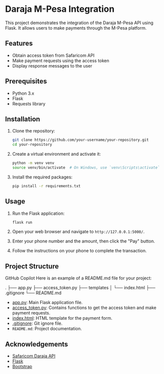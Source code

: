 # Daraja M-Pesa Integration

This project demonstrates the integration of the Daraja M-Pesa API using Flask. It allows users to make payments through the M-Pesa platform.

## Features

- Obtain access token from Safaricom API
- Make payment requests using the access token
- Display response messages to the user

## Prerequisites

- Python 3.x
- Flask
- Requests library

## Installation

1. Clone the repository:

    ```sh
    git clone https://github.com/your-username/your-repository.git
    cd your-repository
    ```

2. Create a virtual environment and activate it:

    ```sh
    python -m venv venv
    source venv/bin/activate  # On Windows, use `venv\Scripts\activate`
    ```

3. Install the required packages:

    ```sh
    pip install -r requirements.txt
    ```

## Usage

1. Run the Flask application:

    ```sh
    flask run
    ```

2. Open your web browser and navigate to `http://127.0.0.1:5000/`.

3. Enter your phone number and the amount, then click the "Pay" button.

4. Follow the instructions on your phone to complete the transaction.

## Project Structure

GitHub Copilot
Here is an example of a README.md file for your project:

. ├── app.py ├── access_token.py ├── templates │ └── index.html ├── .gitignore └── README.md

- [app.py](http://_vscodecontentref_/0): Main Flask application file.
- [access_token.py](http://_vscodecontentref_/1): Contains functions to get the access token and make payment requests.
- [index.html](http://_vscodecontentref_/2): HTML template for the payment form.
- [.gitignore](http://_vscodecontentref_/3): Git ignore file.
- `README.md`: Project documentation.

## Acknowledgements

- [Safaricom Daraja API](https://developer.safaricom.co.ke/daraja/apis/post/safaricom-sandbox)
- [Flask](https://flask.palletsprojects.com/)
- [Bootstrap](https://getbootstrap.com/)
